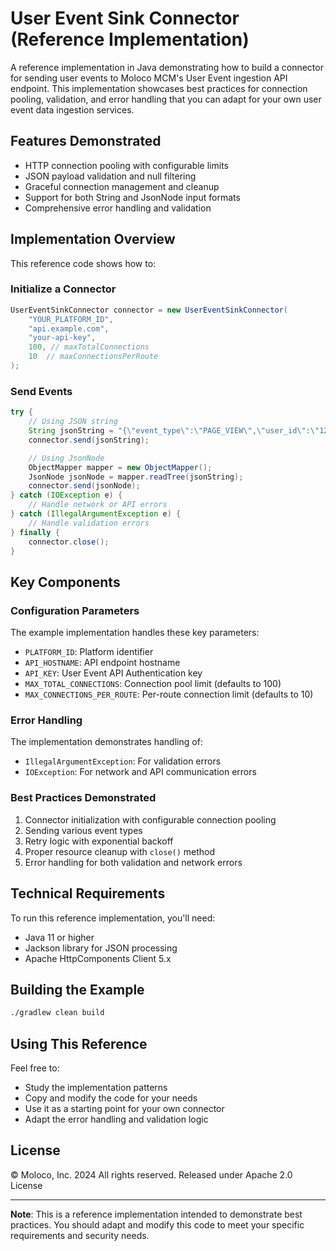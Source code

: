 # User Event Sink Connector (Reference Implementation)

A reference implementation in Java demonstrating how to build a connector for sending user events to Moloco MCM's User Event ingestion API endpoint. This implementation showcases best practices for connection pooling, validation, and error handling that you can adapt for your own user event data ingestion services.

## Features Demonstrated

- HTTP connection pooling with configurable limits
- JSON payload validation and null filtering
- Graceful connection management and cleanup
- Support for both String and JsonNode input formats
- Comprehensive error handling and validation

## Implementation Overview

This reference code shows how to:

### Initialize a Connector
```java
UserEventSinkConnector connector = new UserEventSinkConnector(
    "YOUR_PLATFORM_ID",
    "api.example.com",
    "your-api-key",
    100, // maxTotalConnections
    10  // maxConnectionsPerRoute
);
```

### Send Events
```java
try {
    // Using JSON string
    String jsonString = "{\"event_type\":\"PAGE_VIEW\",\"user_id\":\"123\"}";
    connector.send(jsonString);

    // Using JsonNode
    ObjectMapper mapper = new ObjectMapper();
    JsonNode jsonNode = mapper.readTree(jsonString);
    connector.send(jsonNode);
} catch (IOException e) {
    // Handle network or API errors
} catch (IllegalArgumentException e) {
    // Handle validation errors
} finally {
    connector.close();
}
```

## Key Components

### Configuration Parameters

The example implementation handles these key parameters:

- `PLATFORM_ID`: Platform identifier
- `API_HOSTNAME`: API endpoint hostname
- `API_KEY`: User Event API Authentication key
- `MAX_TOTAL_CONNECTIONS`: Connection pool limit (defaults to 100)
- `MAX_CONNECTIONS_PER_ROUTE`: Per-route connection limit (defaults to 10)

### Error Handling

The implementation demonstrates handling of:

- `IllegalArgumentException`: For validation errors
- `IOException`: For network and API communication errors

### Best Practices Demonstrated

1. Connector initialization with configurable connection pooling
2. Sending various event types
3. Retry logic with exponential backoff
4. Proper resource cleanup with `close()` method
5. Error handling for both validation and network errors

## Technical Requirements

To run this reference implementation, you'll need:

- Java 11 or higher
- Jackson library for JSON processing
- Apache HttpComponents Client 5.x

## Building the Example

```bash
./gradlew clean build
```

## Using This Reference

Feel free to:
- Study the implementation patterns
- Copy and modify the code for your needs
- Use it as a starting point for your own connector
- Adapt the error handling and validation logic

## License

© Moloco, Inc. 2024 All rights reserved. Released under Apache 2.0 License

---
**Note**: This is a reference implementation intended to demonstrate best practices. You should adapt and modify this code to meet your specific requirements and security needs.
